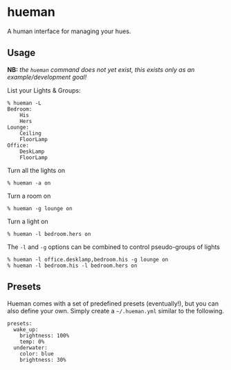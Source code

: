hueman
======

A human interface for managing your hues.


Usage
-----

**NB:** _the `hueman` command does not yet exist, this exists only as an example/development goal!_

List your Lights & Groups:

    % hueman -L
    Bedroom:
        His
        Hers
    Lounge:
        Ceiling
        FloorLamp
    Office:
        DeskLamp
        FloorLamp

Turn all the lights on

    % hueman -a on

Turn a room on

    % hueman -g lounge on

Turn a light on

    % hueman -l bedroom.hers on

The `-l` and `-g` options can be combined to control pseudo-groups of lights

    % hueman -l office.desklamp,bedroom.his -g lounge on
    % hueman -l bedroom.his -l bedroom.hers on


Presets
-------

Hueman comes with a set of predefined presets (eventually!), but you can also define your own. Simply create a `~/.hueman.yml` similar to the following.

    presets:
      wake_up:
        brightness: 100%
        temp: 0%
      underwater:
        color: blue
        brightness: 30%
